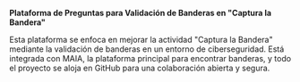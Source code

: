 **Plataforma de Preguntas para Validación de Banderas en "Captura la Bandera"**

Esta plataforma se enfoca en mejorar la actividad "Captura la Bandera" mediante la validación de banderas en un entorno de ciberseguridad. Está integrada con MAIA, la plataforma principal para encontrar banderas, y todo el proyecto se aloja en GitHub para una colaboración abierta y segura.
